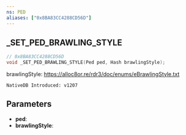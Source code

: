 ```yaml
---
ns: PED
aliases: ["0x8BA83CC4288CD56D"]
---
```

## _SET_PED_BRAWLING_STYLE

```c
// 0x8BA83CC4288CD56D
void _SET_PED_BRAWLING_STYLE(Ped ped, Hash brawlingStyle);
```

brawlingStyle: https://alloc8or.re/rdr3/doc/enums/eBrawlingStyle.txt

```
NativeDB Introduced: v1207
```

## Parameters
* **ped**:
* **brawlingStyle**:
